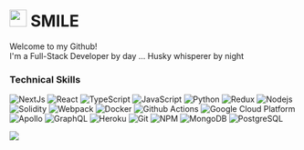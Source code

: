 <h1><img src="https://emojis.slackmojis.com/emojis/images/1531849430/4246/blob-sunglasses.gif?1531849430" width="30"/> SMILE </h1>

<p>Welcome to my Github! </br> I'm a Full-Stack Developer by day ... Husky whisperer by night</p>

<h3>Technical Skills</h3>
<p>
  <img alt="NextJs" src="https://img.shields.io/badge/-NextJS-FF204E?style=flat-square&logo=nextdotjs&logoColor=white" />  
  <img alt="React" src="https://img.shields.io/badge/-React-45b8d8?style=flat-square&logo=react&logoColor=white" />
  <img alt="TypeScript" src="https://img.shields.io/badge/-TypeScript-007ACC?style=flat-square&logo=typescript&logoColor=white" />
  <img alt="JavaScript" src="https://img.shields.io/badge/-JavaScript-0957FF?style=flat-square&logo=javascript&logoColor=white" />
  <img alt="Python" src="https://img.shields.io/badge/-Python-EFBC9B?style=flat-square&logo=python&logoColor=white" />
  <img alt="Redux" src="https://img.shields.io/badge/-Redux-007F73?style=flat-square&logo=redux&logoColor=white" />  
  <img alt="Nodejs" src="https://img.shields.io/badge/-Node.js-43853d?style=flat-square&logo=Node.js&logoColor=white" />
  <img alt="Solidity" src="https://img.shields.io/badge/-Solidity-008DDA?style=flat-square&logo=solidity&logoColor=white" />
  <img alt="Webpack" src="https://img.shields.io/badge/-Webpack-8DD6F9?style=flat-square&logo=webpack&logoColor=white" /> 
  <img alt="Docker" src="https://img.shields.io/badge/-Docker-46a2f1?style=flat-square&logo=docker&logoColor=white" />
  <img alt="Github Actions" src="https://img.shields.io/badge/-Github_Actions-2088FF?style=flat-square&logo=github-actions&logoColor=white" />
  <img alt="Google Cloud Platform" src="https://img.shields.io/badge/-Google_Cloud_Platform-1a73e8?style=flat-square&logo=google-cloud&logoColor=white" />
  <img alt="Apollo" src="https://img.shields.io/badge/-Apollo%20GraphQL-311C87?style=flat-square&logo=apollo-graphql&logoColor=white" />
  <img alt="GraphQL" src="https://img.shields.io/badge/-GraphQL-E10098?style=flat-square&logo=graphql&logoColor=white" />
  <img alt="Heroku" src="https://img.shields.io/badge/-Heroku-430098?style=flat-square&logo=heroku&logoColor=white" />
  <img alt="Git" src="https://img.shields.io/badge/-Git-F05032?style=flat-square&logo=git&logoColor=white" />
  <img alt="NPM" src="https://img.shields.io/badge/-NPM-CB3837?style=flat-square&logo=npm&logoColor=white" />
  <img alt="MongoDB" src="https://img.shields.io/badge/-MongoDB-13aa52?style=flat-square&logo=mongodb&logoColor=white" />
  <img alt="PostgreSQL" src="https://img.shields.io/badge/-PostgreSQL-13aa52?style=flat-square&logo=PostgreSQL&logoColor=white" />
</p>
<a href="https://github.com/willfranck/github-readme-stats"><img align="center" src="https://github-readme-stats.vercel.app/api/top-langs/?username=willfranck&layout=compact&theme=buefy&hide_border=true" /></a>
